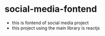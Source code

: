 # social-media-fontend
- this is fontend of social media project
- this project using the main library is reactjs
